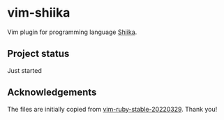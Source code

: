 # vim-shiika

Vim plugin for programming language [Shiika](https://github.com/shiika-lang/shiika).

## Project status

Just started

## Acknowledgements

The files are initially copied from [vim-ruby-stable-20220329](https://github.com/vim-ruby/vim-ruby/tags). Thank you!
